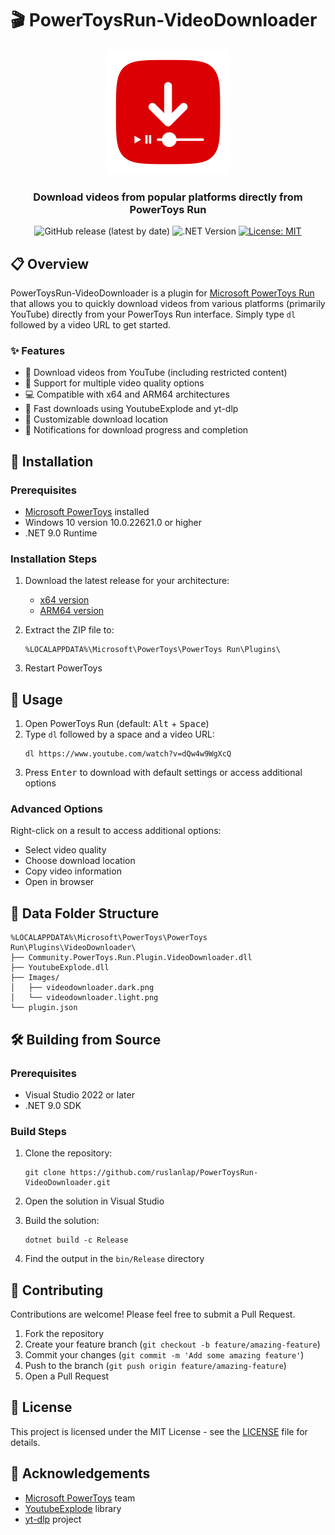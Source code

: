 # 🎬 PowerToysRun-VideoDownloader

<div align="center">
  <img src="VideoDownloader/Community.PowerToys.Run.Plugin.VideoDownloader/Images/logo.png" alt="VideoDownloader Logo" width="200"/>
  <br>
  <h3>Download videos from popular platforms directly from PowerToys Run</h3>
  
  ![GitHub release (latest by date)](https://img.shields.io/github/v/release/ruslanlap/PowerToysRun-VideoDownloader)
  ![.NET Version](https://img.shields.io/badge/.NET-9.0-512BD4)
  [![License: MIT](https://img.shields.io/badge/License-MIT-yellow.svg)](https://opensource.org/licenses/MIT)
</div>

## 📋 Overview

PowerToysRun-VideoDownloader is a plugin for [Microsoft PowerToys Run](https://github.com/microsoft/PowerToys) that allows you to quickly download videos from various platforms (primarily YouTube) directly from your PowerToys Run interface. Simply type `dl` followed by a video URL to get started.

### ✨ Features

- 🎯 Download videos from YouTube (including restricted content)
- 🔄 Support for multiple video quality options
- 💻 Compatible with x64 and ARM64 architectures
- 🚀 Fast downloads using YoutubeExplode and yt-dlp
- 📂 Customizable download location
- 🔔 Notifications for download progress and completion

## 🚀 Installation

### Prerequisites

- [Microsoft PowerToys](https://github.com/microsoft/PowerToys/releases) installed
- Windows 10 version 10.0.22621.0 or higher
- .NET 9.0 Runtime

### Installation Steps

1. Download the latest release for your architecture:
   - [x64 version](https://github.com/ruslanlap/PowerToysRun-VideoDownloader/releases/latest/download/VideoDownloader-latest-x64.zip)
   - [ARM64 version](https://github.com/ruslanlap/PowerToysRun-VideoDownloader/releases/latest/download/VideoDownloader-latest-arm64.zip)

2. Extract the ZIP file to:
   ```
   %LOCALAPPDATA%\Microsoft\PowerToys\PowerToys Run\Plugins\
   ```

3. Restart PowerToys

## 🔧 Usage

1. Open PowerToys Run (default: <kbd>Alt</kbd> + <kbd>Space</kbd>)
2. Type `dl` followed by a space and a video URL:
   ```
   dl https://www.youtube.com/watch?v=dQw4w9WgXcQ
   ```
3. Press <kbd>Enter</kbd> to download with default settings or access additional options

### Advanced Options

Right-click on a result to access additional options:
- Select video quality
- Choose download location
- Copy video information
- Open in browser

## 📁 Data Folder Structure

```
%LOCALAPPDATA%\Microsoft\PowerToys\PowerToys Run\Plugins\VideoDownloader\
├── Community.PowerToys.Run.Plugin.VideoDownloader.dll
├── YoutubeExplode.dll
├── Images/
│   ├── videodownloader.dark.png
│   └── videodownloader.light.png
└── plugin.json
```

## 🛠️ Building from Source

### Prerequisites

- Visual Studio 2022 or later
- .NET 9.0 SDK

### Build Steps

1. Clone the repository:
   ```
   git clone https://github.com/ruslanlap/PowerToysRun-VideoDownloader.git
   ```

2. Open the solution in Visual Studio

3. Build the solution:
   ```
   dotnet build -c Release
   ```

4. Find the output in the `bin/Release` directory

## 🤝 Contributing

Contributions are welcome! Please feel free to submit a Pull Request.

1. Fork the repository
2. Create your feature branch (`git checkout -b feature/amazing-feature`)
3. Commit your changes (`git commit -m 'Add some amazing feature'`)
4. Push to the branch (`git push origin feature/amazing-feature`)
5. Open a Pull Request

## 📄 License

This project is licensed under the MIT License - see the [LICENSE](LICENSE) file for details.

## 🙏 Acknowledgements

- [Microsoft PowerToys](https://github.com/microsoft/PowerToys) team
- [YoutubeExplode](https://github.com/Tyrrrz/YoutubeExplode) library
- [yt-dlp](https://github.com/yt-dlp/yt-dlp) project

